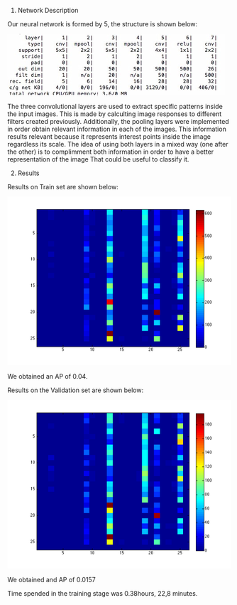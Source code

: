 1. Network Description

Our neural network is formed by 5, the structure is shown below:

![Structure](0b52dff5-841d-4780-b807-b6542761d1d9.jpeg)

The three convolutional layers are used to extract specific patterns inside the input images. This is made by calculting image responses to different filters created previously. 
Additionally, the pooling layers were implemented in order obtain relevant information in each of the images. This information results relevant because it represents interest points inside the image regardless its scale.
The idea of using both layers in a mixed way (one after the other) is to complimment both information in order to have a better representation of the image That could be useful to classify it.

2. Results

Results on Train set are shown below:

![Train](trainm.png)

We obtained an AP of 0.04. 

Results on the Validation set are shown below:

![Validation](testm.png)

We obtained and AP of 0.0157

Time spended in the training stage was 0.38hours, 22,8 minutes.
